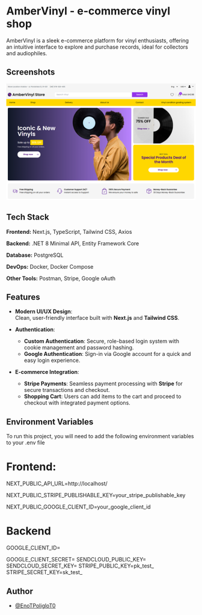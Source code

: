 
# AmberVinyl - e-commerce vinyl shop

AmberVinyl is a sleek e-commerce platform for vinyl enthusiasts, offering an intuitive interface to explore and purchase records, ideal for collectors and audiophiles.


## Screenshots

![App Screenshot](https://github.com/EnoTPoligloT0/VinylShop/blob/main/screenshot2.png?raw=true)


## Tech Stack

**Frontend:** Next.js, TypeScript, Tailwind CSS, Axios

**Backend:** .NET 8 Minimal API, Entity Framework Core

**Database:** PostgreSQL

**DevOps:** Docker, Docker Compose

**Other Tools:** Postman, Stripe, Google oAuth

## Features

- **Modern UI/UX Design**:  
    Clean, user-friendly interface built with **Next.js** and **Tailwind CSS**.

- **Authentication**:
  - **Custom Authentication**: Secure, role-based login system with cookie management and password hashing.
  - **Google Authentication**: Sign-in via Google account for a quick and easy login experience.

- **E-commerce Integration**:
  - **Stripe Payments**: Seamless payment processing with **Stripe** for secure transactions and checkout.
  - **Shopping Cart**: Users can add items to the cart and proceed to checkout with integrated payment options.



## Environment Variables

To run this project, you will need to add the following environment variables to your .env file

# Frontend:

NEXT_PUBLIC_API_URL=http://localhost/ 

NEXT_PUBLIC_STRIPE_PUBLISHABLE_KEY=your_stripe_publishable_key

NEXT_PUBLIC_GOOGLE_CLIENT_ID=your_google_client_id

# Backend
GOOGLE_CLIENT_ID=

GOOGLE_CLIENT_SECRET=
SENDCLOUD_PUBLIC_KEY=
SENDCLOUD_SECRET_KEY=
STRIPE_PUBLIC_KEY=pk_test_
STRIPE_SECRET_KEY=sk_test_

## Author

- [@EnoTPoligloT0](https://github.com/EnoTPoligloT0)

